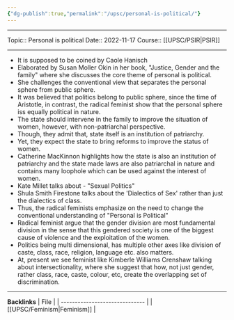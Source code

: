 ```yaml
---
{"dg-publish":true,"permalink":"/upsc/personal-is-political/"}
---
```


----
Topic:: Personal is political
Date:: 2022-11-17
Course:: [[UPSC/PSIR\|PSIR]] 

----
- It is supposed to be coined by Caole Hanisch 
- Elaborated by Susan Moller Okin in her book, "Justice, Gender and the family" where she discusses the core theme of personal is political. 
- She challenges the conventional view that separates the personal sphere from public sphere.
- It was believed that politics belong to public sphere, since the time of Aristotle, in contrast, the radical feminist show that the personal sphere iss equally political in nature. 
- The state should intervene in the family to improve the situation of women, however, with non-patriarchal perspective. 
- Though, they admit that, state itself is an institution of patriarchy. 
- Yet, they expect the state to bring reforms to improve the status of women. 
- Catherine MacKinnon highlights how the state is also an institution of patriarchy and the state made laws are also patriarchal in nature and contains many loophole which can be used against the interest of women. 
- Kate Millet talks about - "Sexual Politics" 
- Shula Smith Firestone talks about the 'Dialectics of Sex' rather than just the dialectics of class. 
- Thus, the radical feminists emphasize on the need to change the conventional understanding of "Personal is Political"
- Radical feminist argue that the gender division are most fundamental division in the sense that this gendered society is one of the biggest cause of violence and the exploitation of the women. 
- Politics being multi dimensional, has multiple other axes like division of caste, class, race, religion, language etc. also matters. 
- At, present we see feminist like Kimberle Williams Crenshaw talking about intersectionality, where she suggest that how, not just gender, rather class, race, caste, colour, etc, create the overlapping set of discrimination. 


---
**Backlinks**
| File                           |
| ------------------------------ |
| [[UPSC/Feminism\|Feminism]] |
